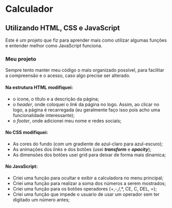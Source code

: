 # Calculador
## Utilizando HTML, CSS e JavaScript
Este é um projeto que fiz para aprender mais como utilizar algumas funções e entender melhor como JavaScript funciona.
### Meu projeto
Sempre tento manter meu código o mais organizado possível, para facilitar a compreensão e o acesso, caso algo precise ser alterado.

#### Na estrutura HTML modifiquei:
- o ícone, o título e a descrição da página;
- o *header*, onde coloquei o *link* da página no logo. Assim, ao clicar no logo, a página é recarregada (eu geralmente faço isso pois acho uma funcionalidade interessante);
- o *footer*, onde adicionei meu nome e redes sociais;

#### No CSS modifiquei:
- As cores do fundo (com um gradiente de azul-claro para azul-escuro);
- As animações dos *links* e dos botões (usei ***transform*** e ***opacity***);
- As dimensões dos botões usei grid para deixar de forma mais dinamica;

#### No JavaScript:
- Criei uma função para ocultar e exibir a calculadora no menu principal;
- Criei uma função para realizar a soma dos números a serem mostrados;
- Criei uma função para os botões operadores (+,-,/,*, CE, C, DEL, =);
- Criei uma função que impede o usuario de usar um operador sem ter digitado um número antes;
